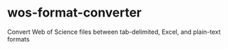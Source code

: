 # wos-format-converter
Convert Web of Science files between tab-delimited, Excel, and plain-text formats
